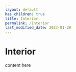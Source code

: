 ```yaml
---
layout: default
has_children: true
title: Interior
permalink: /interior
last_modified_date: 2023-01-29
---
```


# Interior
content here